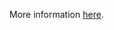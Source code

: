 More information [here](https://docs.bridgecrew.io/docs/no-serviceaccountnode-should-have-impersonate-permissions-for-groupsusersservice-accounts).
